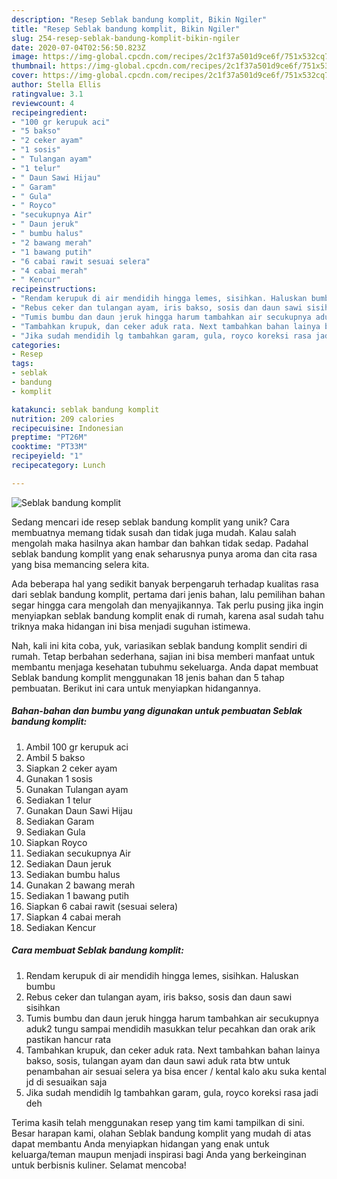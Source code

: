 ```yaml
---
description: "Resep Seblak bandung komplit, Bikin Ngiler"
title: "Resep Seblak bandung komplit, Bikin Ngiler"
slug: 254-resep-seblak-bandung-komplit-bikin-ngiler
date: 2020-07-04T02:56:50.823Z
image: https://img-global.cpcdn.com/recipes/2c1f37a501d9ce6f/751x532cq70/seblak-bandung-komplit-foto-resep-utama.jpg
thumbnail: https://img-global.cpcdn.com/recipes/2c1f37a501d9ce6f/751x532cq70/seblak-bandung-komplit-foto-resep-utama.jpg
cover: https://img-global.cpcdn.com/recipes/2c1f37a501d9ce6f/751x532cq70/seblak-bandung-komplit-foto-resep-utama.jpg
author: Stella Ellis
ratingvalue: 3.1
reviewcount: 4
recipeingredient:
- "100 gr kerupuk aci"
- "5 bakso"
- "2 ceker ayam"
- "1 sosis"
- " Tulangan ayam"
- "1 telur"
- " Daun Sawi Hijau"
- " Garam"
- " Gula"
- " Royco"
- "secukupnya Air"
- " Daun jeruk"
- " bumbu halus"
- "2 bawang merah"
- "1 bawang putih"
- "6 cabai rawit sesuai selera"
- "4 cabai merah"
- " Kencur"
recipeinstructions:
- "Rendam kerupuk di air mendidih hingga lemes, sisihkan. Haluskan bumbu"
- "Rebus ceker dan tulangan ayam, iris bakso, sosis dan daun sawi sisihkan"
- "Tumis bumbu dan daun jeruk hingga harum tambahkan air secukupnya aduk2 tungu sampai mendidih masukkan telur pecahkan dan orak arik pastikan hancur rata"
- "Tambahkan krupuk, dan ceker aduk rata. Next tambahkan bahan lainya bakso, sosis, tulangan ayam dan daun sawi aduk rata btw untuk penambahan air sesuai selera ya bisa encer / kental kalo aku suka kental jd di sesuaikan saja"
- "Jika sudah mendidih lg tambahkan garam, gula, royco koreksi rasa jadi deh"
categories:
- Resep
tags:
- seblak
- bandung
- komplit

katakunci: seblak bandung komplit 
nutrition: 209 calories
recipecuisine: Indonesian
preptime: "PT26M"
cooktime: "PT33M"
recipeyield: "1"
recipecategory: Lunch

---
```



![Seblak bandung komplit](https://img-global.cpcdn.com/recipes/2c1f37a501d9ce6f/751x532cq70/seblak-bandung-komplit-foto-resep-utama.jpg)

Sedang mencari ide resep seblak bandung komplit yang unik? Cara membuatnya memang tidak susah dan tidak juga mudah. Kalau salah mengolah maka hasilnya akan hambar dan bahkan tidak sedap. Padahal seblak bandung komplit yang enak seharusnya punya aroma dan cita rasa yang bisa memancing selera kita.



Ada beberapa hal yang sedikit banyak berpengaruh terhadap kualitas rasa dari seblak bandung komplit, pertama dari jenis bahan, lalu pemilihan bahan segar hingga cara mengolah dan menyajikannya. Tak perlu pusing jika ingin menyiapkan seblak bandung komplit enak di rumah, karena asal sudah tahu triknya maka hidangan ini bisa menjadi suguhan istimewa.


Nah, kali ini kita coba, yuk, variasikan seblak bandung komplit sendiri di rumah. Tetap berbahan sederhana, sajian ini bisa memberi manfaat untuk membantu menjaga kesehatan tubuhmu sekeluarga. Anda dapat membuat Seblak bandung komplit menggunakan 18 jenis bahan dan 5 tahap pembuatan. Berikut ini cara untuk menyiapkan hidangannya.

<!--inarticleads1-->

##### Bahan-bahan dan bumbu yang digunakan untuk pembuatan Seblak bandung komplit:

1. Ambil 100 gr kerupuk aci
1. Ambil 5 bakso
1. Siapkan 2 ceker ayam
1. Gunakan 1 sosis
1. Gunakan  Tulangan ayam
1. Sediakan 1 telur
1. Gunakan  Daun Sawi Hijau
1. Sediakan  Garam
1. Sediakan  Gula
1. Siapkan  Royco
1. Sediakan secukupnya Air
1. Sediakan  Daun jeruk
1. Sediakan  bumbu halus
1. Gunakan 2 bawang merah
1. Sediakan 1 bawang putih
1. Siapkan 6 cabai rawit (sesuai selera)
1. Siapkan 4 cabai merah
1. Sediakan  Kencur




<!--inarticleads2-->

##### Cara membuat Seblak bandung komplit:

1. Rendam kerupuk di air mendidih hingga lemes, sisihkan. Haluskan bumbu
1. Rebus ceker dan tulangan ayam, iris bakso, sosis dan daun sawi sisihkan
1. Tumis bumbu dan daun jeruk hingga harum tambahkan air secukupnya aduk2 tungu sampai mendidih masukkan telur pecahkan dan orak arik pastikan hancur rata
1. Tambahkan krupuk, dan ceker aduk rata. Next tambahkan bahan lainya bakso, sosis, tulangan ayam dan daun sawi aduk rata btw untuk penambahan air sesuai selera ya bisa encer / kental kalo aku suka kental jd di sesuaikan saja
1. Jika sudah mendidih lg tambahkan garam, gula, royco koreksi rasa jadi deh




Terima kasih telah menggunakan resep yang tim kami tampilkan di sini. Besar harapan kami, olahan Seblak bandung komplit yang mudah di atas dapat membantu Anda menyiapkan hidangan yang enak untuk keluarga/teman maupun menjadi inspirasi bagi Anda yang berkeinginan untuk berbisnis kuliner. Selamat mencoba!
